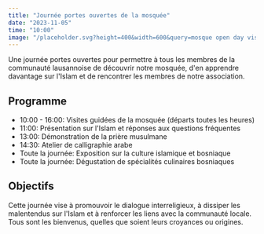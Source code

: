 ```yaml
---
title: "Journée portes ouvertes de la mosquée"
date: "2023-11-05"
time: "10:00"
image: "/placeholder.svg?height=400&width=600&query=mosque open day visitors"
---
```


Une journée portes ouvertes pour permettre à tous les membres de la communauté lausannoise de découvrir notre mosquée, d'en apprendre davantage sur l'Islam et de rencontrer les membres de notre association.

## Programme

- 10:00 - 16:00: Visites guidées de la mosquée (départs toutes les heures)
- 11:00: Présentation sur l'Islam et réponses aux questions fréquentes
- 13:00: Démonstration de la prière musulmane
- 14:30: Atelier de calligraphie arabe
- Toute la journée: Exposition sur la culture islamique et bosniaque
- Toute la journée: Dégustation de spécialités culinaires bosniaques

## Objectifs

Cette journée vise à promouvoir le dialogue interreligieux, à dissiper les malentendus sur l'Islam et à renforcer les liens avec la communauté locale. Tous sont les bienvenus, quelles que soient leurs croyances ou origines.
